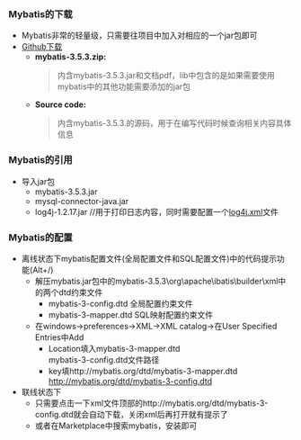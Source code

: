 ### Mybatis的下载
  + Mybatis非常的轻量级，只需要往项目中加入对相应的一个jar包即可
  + [Github下载](https://github.com/mybatis/mybatis-3/releases)<br>
    + **mybatis-3.5.3.zip:** <br>
      > 内含mybatis-3.5.3.jar和文档pdf，lib中包含的是如果需要使用mybatis中的其他功能需要添加的jar包
    + **Source code:** <br>
      > 内含mybatis-3.5.3.的源码，用于在编写代码时候查询相关内容具体信息
### Mybatis的引用
  + 导入jar包
    + mybatis-3.5.3.jar
    + mysql-connector-java.jar
    + log4j-1.2.17.jar //用于打印日志内容，同时需要配置一个[log4j.xml](https://blog.csdn.net/sndayYU/article/details/80722062)文件
### Mybatis的配置
  + 离线状态下mybatis配置文件(全局配置文件和SQL配置文件)中的代码提示功能(Alt+/)
    + 解压mybatis.jar包中的mybatis-3.5.3\org\apache\ibatis\builder\xml中的两个dtd约束文件
      + mybatis-3-config.dtd 全局配置约束文件
      + mybatis-3-mapper.dtd SQL映射配置约束文件
    + 在windows->preferences->XML->XML catalog->在User Specified Entries中Add
      + Location填入mybatis-3-mapper.dtd<br>
                    mybatis-3-config.dtd文件路径
      + key填http://mybatis.org/dtd/mybatis-3-mapper.dtd<br>
             http://mybatis.org/dtd/mybatis-3-config.dtd
  + 联线状态下
    + 只需要点击一下xml文件顶部的http://mybatis.org/dtd/mybatis-3-config.dtd就会自动下载，关闭xml后再打开就有提示了
    + 或者在Marketplace中搜索mybatis，安装即可

